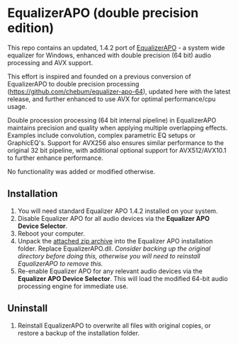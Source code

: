 # EqualizerAPO (double precision edition)

This repo contains an updated, 1.4.2 port of [EqualizerAPO](https://sourceforge.net/p/equalizerapo/) - a system wide equalizer for Windows, enhanced with double precision (64 bit) audio processing and AVX support.

This effort is inspired and founded on a previous conversion of EqualizerAPO to double precision processing (https://github.com/chebum/equalizer-apo-64), updated here with the latest release, and further enhanced to use AVX for optimal performance/cpu usage.

Double procession processing (64 bit internal pipeline) in EqualizerAPO maintains precision and quality when applying multiple overlapping effects. Examples include convolution, complex parametric EQ setups or GraphicEQ's. Support for AVX256 also ensures similar performance to the original 32 bit pipeline, with additional optional support for AVX512/AVX10.1 to further enhance performance.

No functionality was added or modified otherwise.

## Installation
1. You will need standard Equalizer APO 1.4.2 installed on your system.
2. Disable Equalizer APO for all audio devices via the **Equalizer APO Device Selector**.
3. Reboot your computer.
4. Unpack the [attached zip archive](https://github.com/TheFireKahuna/equalizerAPO64/releases/) into the Equalizer APO installation folder. Replace EqualizerAPO.dll. *Consider backing up the original directory before doing this, otherwise you will need to reinstall EqualizerAPO to remove this.*
5. Re-enable Equalizer APO for any relevant audio devices via the **Equalizer APO Device Selector**. This will load the modified 64-bit audio processing engine for immediate use.

## Uninstall

1. Reinstall EqualizerAPO to overwrite all files with original copies, or restore a backup of the installation folder.
